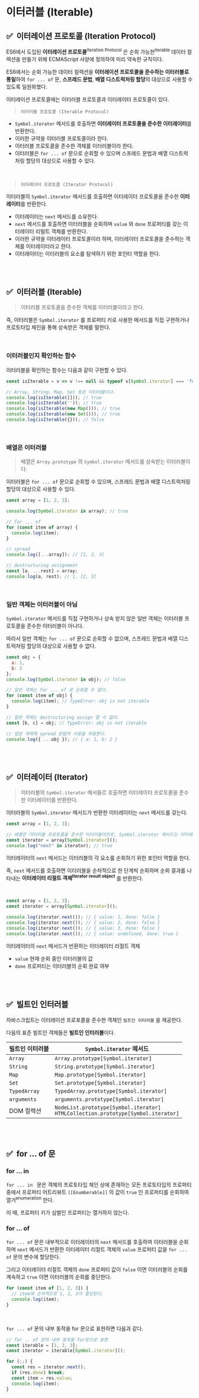 # 이터러블 (Iterable)

## ✅ &nbsp;이터레이션 프로토콜 (Iteration Protocol)
ES6에서 도입된 **이터레이션 프로토콜**<sup>Iteration Protocol</sup> 은 순회 가능한<sup>iterable</sup> 데이터 컬렉션을 만들기 위해 ECMAScript 사양에 정의하여 미리 약속한 규칙이다.


ES6에서는 순회 가능한 데이터 컬렉션을 **이터레이션 프로토콜을 준수하는 이터러블로 통일**하여 `for ... of` 문, **스프레드 문법**, **배열 디스트럭처링 할당**의 대상으로 사용할 수 있도록 일원화했다.

이터레이션 프로토콜에는 이터러블 프로토콜과 이터레이터 프로토콜이 있다.

> `이터러블 프로토콜 (Iterable Protocol)`


- `Symbol.iterator` 메서드를 호출하면 **이터레이터 프로토콜을 준수한 이터레이터**를 반환한다.
- 이러한 규약을 이터러블 프로토콜이라 한다.
- 이터러블 프로토콜을 준수한 객체를 이터러블이라 한다.
- 이터러블은 `for ... of` 문으로 순회할 수 있으며 스프레드 문법과 배열 디스트럭처링 할당의 대상으로 사용할 수 있다.

<br/>

> `이터레이터 프로토콜 (Iterator Protocol)`

이터러블의 `Symbol.iterator` 메서드를 호출하면 이터레이터 프로토콜을 준수한 **이터레이터**를 반환한다.

- 이터레이터는 `next` 메서드를 소유한다.
- `next` 메서드를 호출하면 이터러블을 순회하며 `value` 와 `done` 프로퍼티를 갖는 이터레이터 리털트 객체를 반환한다.
- 이러한 규약을 이터레이터 프로토콜이라 하며, 이터레이터 프로토콜을 준수하는 객체를 이터레이터라고 한다.
- 이터레이터는 이터러블의 요소를 탐색하기 위한 포인터 역할을 한다.

<br/><br/>

## ✅ &nbsp;이터러블 (Iterable)
> 이터러블 프로토콜을 준수한 객체를 이터러블이라고 한다.

즉, 이터러블은 `Symbol.iterator` 를 프로퍼티 키로 사용한 메서드를 직접 구현하거나 프로토타입 체인을 통해 상속받은 객체를 말한다.

<br/>

### 이터러블인지 확인하는 함수
이터러블을 확인하는 함수는 다음과 같이 구현할 수 있다.

```js
const isIterable = v => v !== null && typeof v[Symbol.iterator] === 'function';

// Array, String, Map, Set 등은 이터러블이다.
console.log(isIterable([])); // true
console.log(isIterable('')); // true
console.log(isIterable(new Map())); // true
console.log(isIterable(new Set())); // true
console.log(isIterable({})); // false
```

<br/>

### 배열은 이터러블
> 배열은 `Array.prototype` 의 `Symbol.iterator` 메서드를 상속받는 이터러블이다.

이터러블은 `for ... of` 문으로 순회할 수 있으며, 스프레드 문법과 배열 디스트럭처링 할당의 대상으로 사용할 수 있다.

```js
const array = [1, 2, 3];

console.log(Symbol.iterator in array); // true

// for ... of
for (const item of array) {
  console.log(item);
}

// spread
console.log([...array]); // [1, 2, 3]

// destructuring assignment
const [a, ...rest] = array;
console.log(a, rest); // 1, [2, 3]
```

<br/>

### 일반 객체는 이터러블이 아님

`Symbol.iterator` 메서드를 직접 구현하거나 상속 받지 않은 일반 객체는 이터러블 프로토콜을 준수한 이터러블이 아니다.

따라서 일반 객체는 `for ... of` 문으로 순회할 수 없으며, 스프레드 문법과 배열 디스트럭처링 할당의 대상으로 사용할 수 없다.

```js
const obj = {
  a: 1,
  b: 2
};
console.log(Symbol.iterator in obj); // false

// 일반 객체는 for ... of 로 순회할 수 없다.
for (const item of obj) {
  console.log(item); // TypeError: obj is not iterable
}

// 일반 객체는 destructuring assign 할 수 없다.
const [b, c] = obj; // TypeError: obj is not iterable

// 일반 객체에 spread 문법의 사용을 허용한다.
console.log({ ...obj }); // { a: 1, b: 2 }
```

<br/><br/>

## ✅ &nbsp;이터레이터 (Iterator)
> 이터러블의 `Symbol.iterator` 메서들르 호출하면 이터레이터 프로토콜을 준수한 이터레이터를 반환한다.

이터러블의 `Symbol.iterator` 메서드가 반환한 이터레이터는 `next` 메서드를 갖는다.

```js
const array = [1, 2, 3];

// 배열은 이터러블 프로토콜을 준수한 이터러블이므로, Symbol.iterator 메서드는 이터레이터를 반환한다.
const iterator = array[Symbol.iterator]();
console.log("next" in iterator); // true
```
이터레이터의 `next` 메서드는 이터러블의 각 요소를 순회하기 위한 포인터 역할을 한다.

즉, `next` 메서드를 호출하면 이터러블을 순차적으로 한 단계씩 순회하며 순회 결과를 나타내는
**이터레이터 리절트 객체<sup>Iterator result object</sup>** 를 반환한다.

<br/>

```js
const array = [1, 2, 3];
const iterator = array[Symbol.iterator]();

console.log(iterator.next()); // { value: 1, done: false }
console.log(iterator.next()); // { value: 2, done: false }
console.log(iterator.next()); // { value: 3, done: false }
console.log(iterator.next()); // { value: undefined, done: true }
```

이터레이터의 `next` 메서드가 반환하는 이터레이터 리절트 객체
- `value` 현재 순회 중인 이터러블의 값
- `done` 프로퍼티는 이터러블의 순회 완료 여부

<br/><br/>

## ✅ &nbsp;빌트인 인터러블
자바스크립트는 이터레이션 프로포콜을 준수한 객체인 `빌트인 이터러블` 을 제공한다.

다음의 표준 빌트인 객체들은 **빌트인 인터러블**이다.


| 빌트인 이터러블 | `Symbol.iterator` 메서드                                                                 |
| --------------- | ---------------------------------------------------------------------------------------- |
| `Array`         | `Array.prototype[Symbol.iterator]`                                                       |
| `String`        | `String.prototype[Symbol.iterator]`                                                      |
| `Map`           | `Map.prototype[Symbol.iterator]`                                                         |
| `Set`           | `Set.prototype[Symbol.iterator]`                                                         |
| `TypedArray`    | `TypedArray.prototype[Symbol.iterator]`                                                  |
| `arguments`     | `arguments.prototype[Symbol.iterator]`                                                   |
| DOM 컬렉션      | `NodeList.prototype[Symbol.iterator]` <br/>  `HTMLCollection.prototype[Symbol.iterator]` |

<br/><br/>

## ✅ &nbsp;for ... of 문

### for ... in

`for ... in ` 문은 객체의 프로토타입 체인 상에 존재하는 모든 프로토타입의 프로퍼티 중에서
프로퍼티 어트리뷰트 `[[Enumberable]]` 의 값이 `true` 인 프로퍼티를 순회하여 열거<sup>enumeration</sup> 한다.

이 때, 프로퍼티 키가 심벌인 프로퍼티는 열거하지 않는다.


### for ... of
`for ... of` 문은 내부적으로 이터레이터의 `next` 메서드를 호출하여 이터러블을 순회하며 
`next` 메서드가 반환한 이터레이터 리절트 객체의 `value` 프로퍼티 값을 `for ... of` 문의 변수에 할당한다.

그리고 이터레이터 리절트 객체의 `done` 프로퍼티 값이 `false` 이면 이터러블의 순회를 계속하고
`true` 이면 이터러블의 순회를 중단한다.

```js
for (const item of [1, 2, 3]) {
  // item에 순차적으로 1, 2, 3이 할당된다.
  console.log(item);
}
```

<br/>

`for ... of` 문의 내부 동작을 for 문으로 표현하면 다음과 같다.
```js
// for .. of 문의 내부 동작을 for문으로 표현
const iterable = [1, 2, 3];
const iterator = iterable[Symbol.iterator]();

for (;;) {
  const res = iterator.next();
  if (res.done) break;
  const item = res.value;
  console.log(item);
}
```